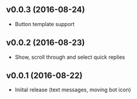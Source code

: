 ## v0.0.3 (2016-08-24)

- Button template support

## v0.0.2 (2016-08-23)

- Show, scroll through and select quick replies

## v0.0.1 (2016-08-22)

- Iniital release (text messages, moving bot icon)
